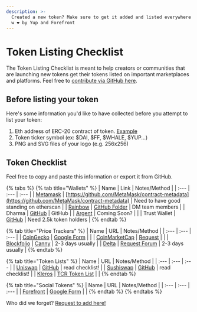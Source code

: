 ```yaml
---
description: >-
  Created a new token? Make sure to get it added and listed everywhere! Curated
  w ❤️ by Yup and Forefront
---
```


# Token Listing Checklist

The Token Listing Checklist is meant to help creators or communities that are launching new tokens get their tokens listed on important marketplaces and platforms. Feel free to [contribute via GitHub here](https://github.com/pinkhoodie/listing-checklist/tree/master). 

## Before listing your token

Here's some information you'd like to have collected before you attempt to list your token: 

1. Eth address of ERC-20 contract of token. [Example](https://etherscan.io/token/0x7e9d8f07a64e363e97a648904a89fb4cd5fb94cd)
2. Token ticker symbol \(ex: $DAI, $FF, $WHALE, $YUP...\)
3. PNG and SVG files of your logo \(e.g. 256x256\)

## Token Checklist

Feel free to copy and paste this information or export it from GitHub.

{% tabs %}
{% tab title="Wallets" %}
| Name | Link | Notes/Method |
| :--- | :--- | :--- |
| [Metamask](https://metamask.io) | [https://github.com/MetaMask/contract-metadata](https://github.com/MetaMask/contract-metadata) | Need to have good standing on etherscan |
| [Rainbow](https://rainbow.me) | [GitHub Folder](https://github.com/rainbow-me/rainbow/tree/2b7be6322656895267b0f20b7fbe685c9a4e678c/ios/Rainbow/Images.xcassets/coinIcons) | DM team members |
| Dharma | [GitHub](https://github.com/defi-wikis/defi-tokens-wiki) | GitHub |
| [Argent](https://argent.xyz) | Coming Soon? |  |
| Trust Wallet | [GitHub](https://github.com/trustwallet/assets) | Need 2.5k token holders |
{% endtab %}

{% tab title="Price Trackers" %}
| Name | URL | Notes/Method |
| :--- | :--- | :--- |
| [CoinGecko](https://coingecko.com) | [Google Form](https://docs.google.com/forms/d/e/1FAIpQLScIlVCl2qIc9SMPxHZCuZAZkRCxCNZugjNmHZISswAeodlc0A/viewform) |  |
| [CoinMarketCap](https://coinmarketcap.com) | [Request](https://support.coinmarketcap.com/hc/en-us/requests/new) |  |
| [Blockfolio](https://blockfolio.com) | [Canny](https://blockfolio.canny.io/) | 2-3 days usually |
| [Delta](https://delta.app) | [Request Forum](https://ask.delta.app/coin-requests) | 2-3 days usually |
{% endtab %}

{% tab title="Token Lists" %}
| Name | URL | Notes/Method |
| :--- | :--- | :--- |
| [Uniswap](https://uniswap.org) | [GitHub](https://github.com/Uniswap/default-token-list) | read checklist! |
| [Sushiswap](https://sushi.com) | [GitHub](https://github.com/sushiswap/default-token-list#readme) | read checklist! |
| [Kleros](https://kleros.io) | [TCR Token List](https://tokens.kleros.io/tokens) |  |
{% endtab %}

{% tab title="Social Tokens" %}
| Name | URL | Notes/Method |
| :--- | :--- | :--- |
| [Forefront](https://forefront.market) | [Google Form](https://docs.google.com/forms/d/e/1FAIpQLSccgFkpylFksCBFyStZ_twYReqZ_0a7PpK5aITKfV3kOrxjfw/viewform) |  |
{% endtab %}
{% endtabs %}

Who did we forget? [Request to add here!](https://github.com/pinkhoodie/listing-checklist/tree/master)

